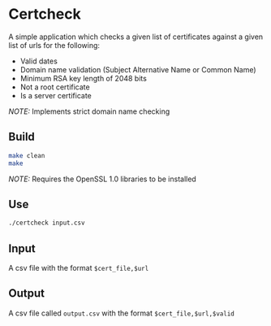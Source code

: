 # Certcheck
A simple application which checks a given list of certificates against a given
list of urls for the following:
- Valid dates
- Domain name validation (Subject Alternative Name or Common Name)
- Minimum RSA key length of 2048 bits
- Not a root certificate
- Is a server certificate

*NOTE:* Implements strict domain name checking
## Build
```bash
make clean
make
```
*NOTE:* Requires the OpenSSL 1.0 libraries to be installed
## Use
```bash
./certcheck input.csv
```
## Input
A csv file with the format `$cert_file,$url`
## Output
A csv file called `output.csv` with the format `$cert_file,$url,$valid`
